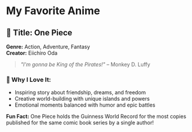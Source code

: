 # My Favorite Anime

## 🌟 Title: One Piece

**Genre:** Action, Adventure, Fantasy  
**Creator:** Eiichiro Oda  

> *"I'm gonna be King of the Pirates!"* – Monkey D. Luffy  

### 🧠 Why I Love It:
- Inspiring story about friendship, dreams, and freedom  
- Creative world-building with unique islands and powers  
- Emotional moments balanced with humor and epic battles  

**Fun Fact:** One Piece holds the Guinness World Record for the most copies published for the same comic book series by a single author!

